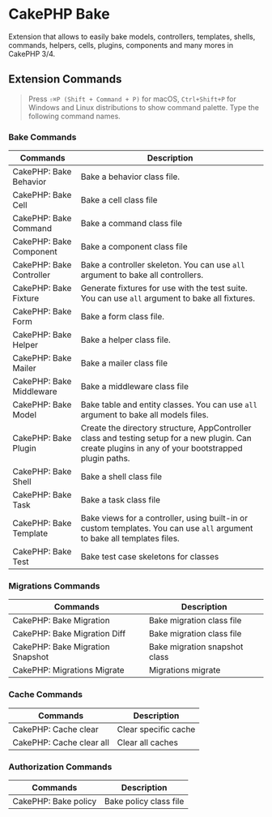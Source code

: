 # CakePHP Bake
Extension that allows to easily bake models, controllers, templates, shells, commands, helpers, cells, plugins, components and many mores in CakePHP 3/4.

## Extension Commands

> Press `⇧⌘P (Shift + Command + P)` for macOS, `Ctrl+Shift+P` for Windows and Linux distributions to show command palette. Type the following command names.

### Bake Commands

| Commands |      Description       |
|----------|---------------|
|CakePHP: Bake Behavior| Bake a behavior class file. |
|CakePHP: Bake Cell| Bake a cell class file |
|CakePHP: Bake Command| Bake a command class file |
|CakePHP: Bake Component| Bake a component class file |
|CakePHP: Bake Controller| Bake a controller skeleton. You can use `all` argument to bake all controllers. |
|CakePHP: Bake Fixture| Generate fixtures for use with the test suite. You can use `all` argument to bake all fixtures. |
|CakePHP: Bake Form| Bake a form class file. |
|CakePHP: Bake Helper| Bake a helper class file. |
|CakePHP: Bake Mailer| Bake a mailer class file |
|CakePHP: Bake Middleware| Bake a middleware class file |
|CakePHP: Bake Model| Bake table and entity classes. You can use `all` argument to bake all models files. |
|CakePHP: Bake Plugin| Create the directory structure, AppController class and testing setup for a new plugin. Can create plugins in any of your bootstrapped plugin paths. |
|CakePHP: Bake Shell| Bake a shell class file |
|CakePHP: Bake Task| Bake a task class file |
|CakePHP: Bake Template| Bake views for a controller, using built-in or custom templates. You can use `all` argument to bake all templates files. |
|CakePHP: Bake Test| Bake test case skeletons for classes |


### Migrations Commands

| Commands |      Description       |
|----------|---------------|
|CakePHP: Bake Migration| Bake migration class file |
|CakePHP: Bake Migration Diff| Bake migration class file |
|CakePHP: Bake Migration Snapshot| Bake migration snapshot class |
|CakePHP: Migrations Migrate| Migrations migrate |

### Cache Commands

| Commands |      Description       |
|----------|---------------|
|CakePHP: Cache clear| Clear specific cache |
|CakePHP: Cache clear all| Clear all caches |

### Authorization Commands

| Commands |      Description       |
|----------|---------------|
|CakePHP: Bake policy | Bake policy class file |
